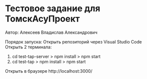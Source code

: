 # Тестовое задание для ТомскАсуПроект
Автор: Алексеев Владислав Александрович

Порядок запуска:
Открыть репозиторий через Visual Studio Code
Открыть 2 терминала:
1. cd test-tap-server > npm install > npm start
2. cd test-tap > npm install > npm start

Открыть в браузере http://localhost:3000/
